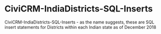 # CiviCRM-IndiaDistricts-SQL-Inserts
CiviCRM-IndiaDistricts-SQL-Inserts - as the name suggests, these are SQL insert statements for Districts within each Indian state as of December 2018
